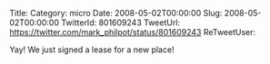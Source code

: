 Title: 
Category: micro
Date: 2008-05-02T00:00:00
Slug: 2008-05-02T00:00:00
TwitterId: 801609243
TweetUrl: https://twitter.com/mark_philpot/status/801609243
ReTweetUser: 

Yay!  We just signed a lease for a new place!